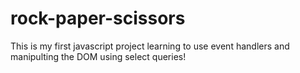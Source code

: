 # rock-paper-scissors
This is my first javascript project learning to use event handlers and manipulting the DOM using select queries!
